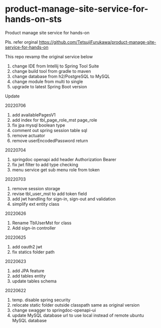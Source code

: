 # product-manage-site-service-for-hands-on-sts


Product manage site service for hands-on


Pls. refer orginal https://github.com/TetsujiFurukawa/product-manage-site-service-for-hands-on


This repo revamp the original service below
1.  change IDE from Intellij to Spring Tool Suite
2.  change build tool from gradle to maven
3.  change database from h2/PostgreSQL to MySQL
4.  change module from multi to single
5.  upgrade to latest Spring Boot version


Update


20220706
1.	add availablePagesV1
2.	add index for tbl_page_role_mst page_role
3.	fix jpa mysql boolean type
4.	comment out spring session table sql
5.	remove actuator
6.	remove userEncodedPassword return


20220704
1.	springdoc openapi add header Authorization Bearer
2.	fix jwt filter to add type checking
3.	menu service get sub menu role from token


20220703
1.	remove session storage
2.	revise tbl_user_mst to add token field
3.	add jwt handling for sign-in, sign-out and validation
4.	simplify ext entity class


20220626
1.	Rename TblUserMst for class
2.	Add sign-in controller


20220625
1.	add oauth2 jwt
2.	fix statics folder path


20220623
1.	add JPA feature
2.	add tables entity
3.	update tables schema


20220622
1.	temp. disable spring security
2.	relocate static folder outside classpath same as original version
3.	change swagger to springdoc-openapi-ui
4.	update MySQL database url to use local instead of remote ubuntu MySQL database

